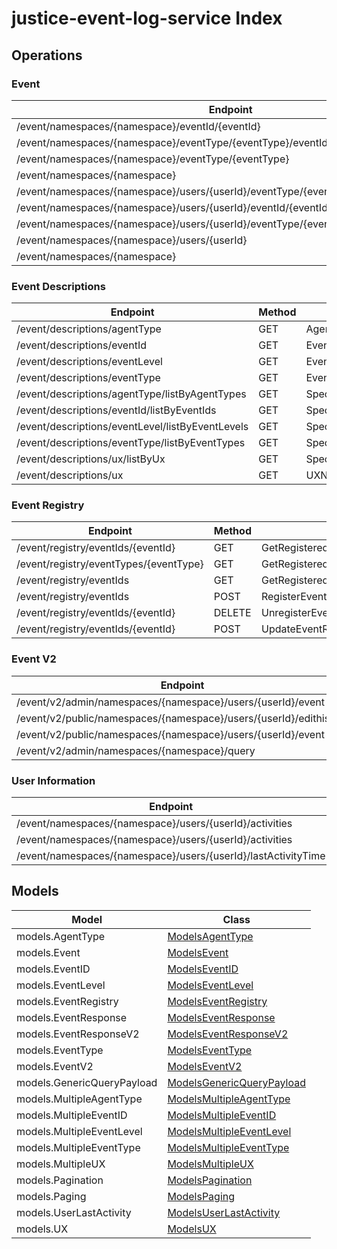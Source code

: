 [//]: # (<< template file: justice_py_sdk_codegen/__main__.py)

# justice-event-log-service Index


## Operations

### Event
| Endpoint | Method | ID | Class | Wrapper |
|---|---|---|---|---|
| /event/namespaces/{namespace}/eventId/{eventId} | GET | GetEventByEventIDHandler | [GetEventByEventIDHandler](../accelbyte_py_sdk/api/eventlog/operations/event/get_event_by_event_id_handler.py) | [get_event_by_event_id_handler](../accelbyte_py_sdk/api/eventlog/wrappers/_event.py) |
| /event/namespaces/{namespace}/eventType/{eventType}/eventId/{eventId} | GET | GetEventByEventTypeAndEventIDHandler | [GetEventByEventTypeAndEventIDHandler](../accelbyte_py_sdk/api/eventlog/operations/event/get_event_by_event_type_8d579c.py) | [get_event_by_event_type_and_event_id_handler](../accelbyte_py_sdk/api/eventlog/wrappers/_event.py) |
| /event/namespaces/{namespace}/eventType/{eventType} | GET | GetEventByEventTypeHandler | [GetEventByEventTypeHandler](../accelbyte_py_sdk/api/eventlog/operations/event/get_event_by_event_type_f075bc.py) | [get_event_by_event_type_handler](../accelbyte_py_sdk/api/eventlog/wrappers/_event.py) |
| /event/namespaces/{namespace} | GET | GetEventByNamespaceHandler | [GetEventByNamespaceHandler](../accelbyte_py_sdk/api/eventlog/operations/event/get_event_by_namespace_handler.py) | [get_event_by_namespace_handler](../accelbyte_py_sdk/api/eventlog/wrappers/_event.py) |
| /event/namespaces/{namespace}/users/{userId}/eventType/{eventType}/eventId/{eventId} | GET | GetEventByUserEventIDAndEventTypeHandler | [GetEventByUserEventIDAndEventTypeHandler](../accelbyte_py_sdk/api/eventlog/operations/event/get_event_by_user_event_af55e0.py) | [get_event_by_user_event_id_and_event_type_handler](../accelbyte_py_sdk/api/eventlog/wrappers/_event.py) |
| /event/namespaces/{namespace}/users/{userId}/eventId/{eventId} | GET | GetEventByUserIDAndEventIDHandler | [GetEventByUserIDAndEventIDHandler](../accelbyte_py_sdk/api/eventlog/operations/event/get_event_by_user_id_an_30e3ad.py) | [get_event_by_user_id_and_event_id_handler](../accelbyte_py_sdk/api/eventlog/wrappers/_event.py) |
| /event/namespaces/{namespace}/users/{userId}/eventType/{eventType} | GET | GetEventByUserIDAndEventTypeHandler | [GetEventByUserIDAndEventTypeHandler](../accelbyte_py_sdk/api/eventlog/operations/event/get_event_by_user_id_an_c0de1a.py) | [get_event_by_user_id_and_event_type_handler](../accelbyte_py_sdk/api/eventlog/wrappers/_event.py) |
| /event/namespaces/{namespace}/users/{userId} | GET | GetEventByUserIDHandler | [GetEventByUserIDHandler](../accelbyte_py_sdk/api/eventlog/operations/event/get_event_by_user_id_handler.py) | [get_event_by_user_id_handler](../accelbyte_py_sdk/api/eventlog/wrappers/_event.py) |
| /event/namespaces/{namespace} | POST | PostEventHandler | [PostEventHandler](../accelbyte_py_sdk/api/eventlog/operations/event/post_event_handler.py) | [post_event_handler](../accelbyte_py_sdk/api/eventlog/wrappers/_event.py) |

### Event Descriptions
| Endpoint | Method | ID | Class | Wrapper |
|---|---|---|---|---|
| /event/descriptions/agentType | GET | AgentTypeDescriptionHandler | [AgentTypeDescriptionHandler](../accelbyte_py_sdk/api/eventlog/operations/event_descriptions/agent_type_description_handler.py) | [agent_type_description_handler](../accelbyte_py_sdk/api/eventlog/wrappers/_event_descriptions.py) |
| /event/descriptions/eventId | GET | EventIDDescriptionHandler | [EventIDDescriptionHandler](../accelbyte_py_sdk/api/eventlog/operations/event_descriptions/event_id_description_handler.py) | [event_id_description_handler](../accelbyte_py_sdk/api/eventlog/wrappers/_event_descriptions.py) |
| /event/descriptions/eventLevel | GET | EventLevelDescriptionHandler | [EventLevelDescriptionHandler](../accelbyte_py_sdk/api/eventlog/operations/event_descriptions/event_level_description_9599c9.py) | [event_level_description_handler](../accelbyte_py_sdk/api/eventlog/wrappers/_event_descriptions.py) |
| /event/descriptions/eventType | GET | EventTypeDescriptionHandler | [EventTypeDescriptionHandler](../accelbyte_py_sdk/api/eventlog/operations/event_descriptions/event_type_description_handler.py) | [event_type_description_handler](../accelbyte_py_sdk/api/eventlog/wrappers/_event_descriptions.py) |
| /event/descriptions/agentType/listByAgentTypes | GET | SpecificAgentTypeDescriptionHandler | [SpecificAgentTypeDescriptionHandler](../accelbyte_py_sdk/api/eventlog/operations/event_descriptions/specific_agent_type_des_abc470.py) | [specific_agent_type_description_handler](../accelbyte_py_sdk/api/eventlog/wrappers/_event_descriptions.py) |
| /event/descriptions/eventId/listByEventIds | GET | SpecificEventIDDescriptionHandler | [SpecificEventIDDescriptionHandler](../accelbyte_py_sdk/api/eventlog/operations/event_descriptions/specific_event_id_descr_a3e19b.py) | [specific_event_id_description_handler](../accelbyte_py_sdk/api/eventlog/wrappers/_event_descriptions.py) |
| /event/descriptions/eventLevel/listByEventLevels | GET | SpecificEventLevelDescriptionHandler | [SpecificEventLevelDescriptionHandler](../accelbyte_py_sdk/api/eventlog/operations/event_descriptions/specific_event_level_de_346d03.py) | [specific_event_level_description_handler](../accelbyte_py_sdk/api/eventlog/wrappers/_event_descriptions.py) |
| /event/descriptions/eventType/listByEventTypes | GET | SpecificEventTypeDescriptionHandler | [SpecificEventTypeDescriptionHandler](../accelbyte_py_sdk/api/eventlog/operations/event_descriptions/specific_event_type_des_d1ea80.py) | [specific_event_type_description_handler](../accelbyte_py_sdk/api/eventlog/wrappers/_event_descriptions.py) |
| /event/descriptions/ux/listByUx | GET | SpecificUXDescriptionHandler | [SpecificUXDescriptionHandler](../accelbyte_py_sdk/api/eventlog/operations/event_descriptions/specific_ux_description_86d7b4.py) | [specific_ux_description_handler](../accelbyte_py_sdk/api/eventlog/wrappers/_event_descriptions.py) |
| /event/descriptions/ux | GET | UXNameDescriptionHandler | [UXNameDescriptionHandler](../accelbyte_py_sdk/api/eventlog/operations/event_descriptions/ux_name_description_handler.py) | [ux_name_description_handler](../accelbyte_py_sdk/api/eventlog/wrappers/_event_descriptions.py) |

### Event Registry
| Endpoint | Method | ID | Class | Wrapper |
|---|---|---|---|---|
| /event/registry/eventIds/{eventId} | GET | GetRegisteredEventIDHandler | [GetRegisteredEventIDHandler](../accelbyte_py_sdk/api/eventlog/operations/event_registry/get_registered_event_id_f55558.py) | [get_registered_event_id_handler](../accelbyte_py_sdk/api/eventlog/wrappers/_event_registry.py) |
| /event/registry/eventTypes/{eventType} | GET | GetRegisteredEventsByEventTypeHandler | [GetRegisteredEventsByEventTypeHandler](../accelbyte_py_sdk/api/eventlog/operations/event_registry/get_registered_events_b_671cec.py) | [get_registered_events_by_event_type_handler](../accelbyte_py_sdk/api/eventlog/wrappers/_event_registry.py) |
| /event/registry/eventIds | GET | GetRegisteredEventsHandler | [GetRegisteredEventsHandler](../accelbyte_py_sdk/api/eventlog/operations/event_registry/get_registered_events_handler.py) | [get_registered_events_handler](../accelbyte_py_sdk/api/eventlog/wrappers/_event_registry.py) |
| /event/registry/eventIds | POST | RegisterEventHandler | [RegisterEventHandler](../accelbyte_py_sdk/api/eventlog/operations/event_registry/register_event_handler.py) | [register_event_handler](../accelbyte_py_sdk/api/eventlog/wrappers/_event_registry.py) |
| /event/registry/eventIds/{eventId} | DELETE | UnregisterEventIDHandler | [UnregisterEventIDHandler](../accelbyte_py_sdk/api/eventlog/operations/event_registry/unregister_event_id_handler.py) | [unregister_event_id_handler](../accelbyte_py_sdk/api/eventlog/wrappers/_event_registry.py) |
| /event/registry/eventIds/{eventId} | POST | UpdateEventRegistryHandler | [UpdateEventRegistryHandler](../accelbyte_py_sdk/api/eventlog/operations/event_registry/update_event_registry_handler.py) | [update_event_registry_handler](../accelbyte_py_sdk/api/eventlog/wrappers/_event_registry.py) |

### Event V2
| Endpoint | Method | ID | Class | Wrapper |
|---|---|---|---|---|
| /event/v2/admin/namespaces/{namespace}/users/{userId}/event | GET | GetEventSpecificUserV2Handler | [GetEventSpecificUserV2Handler](../accelbyte_py_sdk/api/eventlog/operations/event_v2/get_event_specific_user_585e9a.py) | [get_event_specific_user_v2_handler](../accelbyte_py_sdk/api/eventlog/wrappers/_event_v2.py) |
| /event/v2/public/namespaces/{namespace}/users/{userId}/edithistory | GET | GetPublicEditHistory | [GetPublicEditHistory](../accelbyte_py_sdk/api/eventlog/operations/event_v2/get_public_edit_history.py) | [get_public_edit_history](../accelbyte_py_sdk/api/eventlog/wrappers/_event_v2.py) |
| /event/v2/public/namespaces/{namespace}/users/{userId}/event | GET | GetUserEventsV2Public | [GetUserEventsV2Public](../accelbyte_py_sdk/api/eventlog/operations/event_v2/get_user_events_v2_public.py) | [get_user_events_v2_public](../accelbyte_py_sdk/api/eventlog/wrappers/_event_v2.py) |
| /event/v2/admin/namespaces/{namespace}/query | POST | QueryEventStreamHandler | [QueryEventStreamHandler](../accelbyte_py_sdk/api/eventlog/operations/event_v2/query_event_stream_handler.py) | [query_event_stream_handler](../accelbyte_py_sdk/api/eventlog/wrappers/_event_v2.py) |

### User Information
| Endpoint | Method | ID | Class | Wrapper |
|---|---|---|---|---|
| /event/namespaces/{namespace}/users/{userId}/activities | DELETE | DeleteUserActivitiesHandler | [DeleteUserActivitiesHandler](../accelbyte_py_sdk/api/eventlog/operations/user_information/delete_user_activities_handler.py) | [delete_user_activities_handler](../accelbyte_py_sdk/api/eventlog/wrappers/_user_information.py) |
| /event/namespaces/{namespace}/users/{userId}/activities | GET | GetUserActivitiesHandler | [GetUserActivitiesHandler](../accelbyte_py_sdk/api/eventlog/operations/user_information/get_user_activities_handler.py) | [get_user_activities_handler](../accelbyte_py_sdk/api/eventlog/wrappers/_user_information.py) |
| /event/namespaces/{namespace}/users/{userId}/lastActivityTime | GET | LastUserActivityTimeHandler | [LastUserActivityTimeHandler](../accelbyte_py_sdk/api/eventlog/operations/user_information/last_user_activity_time_4f2a6a.py) | [last_user_activity_time_handler](../accelbyte_py_sdk/api/eventlog/wrappers/_user_information.py) |


## Models
| Model | Class |
|---|---|
| models.AgentType | [ModelsAgentType](../accelbyte_py_sdk/api/eventlog/models/models_agent_type.py) |
| models.Event | [ModelsEvent](../accelbyte_py_sdk/api/eventlog/models/models_event.py) |
| models.EventID | [ModelsEventID](../accelbyte_py_sdk/api/eventlog/models/models_event_id.py) |
| models.EventLevel | [ModelsEventLevel](../accelbyte_py_sdk/api/eventlog/models/models_event_level.py) |
| models.EventRegistry | [ModelsEventRegistry](../accelbyte_py_sdk/api/eventlog/models/models_event_registry.py) |
| models.EventResponse | [ModelsEventResponse](../accelbyte_py_sdk/api/eventlog/models/models_event_response.py) |
| models.EventResponseV2 | [ModelsEventResponseV2](../accelbyte_py_sdk/api/eventlog/models/models_event_response_v2.py) |
| models.EventType | [ModelsEventType](../accelbyte_py_sdk/api/eventlog/models/models_event_type.py) |
| models.EventV2 | [ModelsEventV2](../accelbyte_py_sdk/api/eventlog/models/models_event_v2.py) |
| models.GenericQueryPayload | [ModelsGenericQueryPayload](../accelbyte_py_sdk/api/eventlog/models/models_generic_query_payload.py) |
| models.MultipleAgentType | [ModelsMultipleAgentType](../accelbyte_py_sdk/api/eventlog/models/models_multiple_agent_type.py) |
| models.MultipleEventID | [ModelsMultipleEventID](../accelbyte_py_sdk/api/eventlog/models/models_multiple_event_id.py) |
| models.MultipleEventLevel | [ModelsMultipleEventLevel](../accelbyte_py_sdk/api/eventlog/models/models_multiple_event_level.py) |
| models.MultipleEventType | [ModelsMultipleEventType](../accelbyte_py_sdk/api/eventlog/models/models_multiple_event_type.py) |
| models.MultipleUX | [ModelsMultipleUX](../accelbyte_py_sdk/api/eventlog/models/models_multiple_ux.py) |
| models.Pagination | [ModelsPagination](../accelbyte_py_sdk/api/eventlog/models/models_pagination.py) |
| models.Paging | [ModelsPaging](../accelbyte_py_sdk/api/eventlog/models/models_paging.py) |
| models.UserLastActivity | [ModelsUserLastActivity](../accelbyte_py_sdk/api/eventlog/models/models_user_last_activity.py) |
| models.UX | [ModelsUX](../accelbyte_py_sdk/api/eventlog/models/models_ux.py) |
